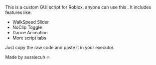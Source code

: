 
This is a custom GUI script for Roblox, anyone can use this .
It includes features like:
- WalkSpeed Slider
- NoClip Toggle
- Dance Animation
- More script tabs

Just copy the raw code and paste it in your executor.

Made by aussiecuh 🔥
